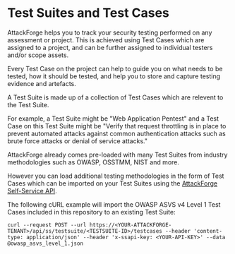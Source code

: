 # Test Suites and Test Cases
AttackForge helps you to track your security testing performed on any assessment or project.
This is achieved using Test Cases which are assigned to a project, and can be further assigned to individual testers and/or scope assets.

Every Test Case on the project can help to guide you on what needs to be tested, how it should be tested, and help you to store and capture testing evidence and artefacts.

A Test Suite is made up of a collection of Test Cases which are relevent to the Test Suite.

For example, a Test Suite might be "Web Application Pentest" and a Test Case on this Test Suite might be "Verify that request throttling is in place to prevent automated attacks against common authentication attacks such as brute force attacks or denial of service attacks."

AttackForge already comes pre-loaded with many Test Suites from industry methodologies such as OWASP, OSSTMM, NIST and more.

However you can load additional testing methodologies in the form of Test Cases which can be imported on your Test Suites using the [AttackForge Self-Service API](https://support.attackforge.com/attackforge-enterprise/modules/self-service-restful-api/addtestcasestotestsuite).

The following cURL example will import the OWASP ASVS v4 Level 1 Test Cases included in this repository to an existing Test Suite:

```
curl --request POST --url https://<YOUR-ATTACKFORGE-TENANT>/api/ss/testsuite/<TESTSUITE-ID>/testcases --header 'content-type: application/json' --header 'x-ssapi-key: <YOUR-API-KEY>' --data @owasp_asvs_level_1.json
```
